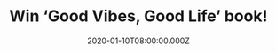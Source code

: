 ---
campaign-uuid: "c-35804060-3d58-49f4-b561-b05f0e1665f5"
type: "Competition"
category: "Gifts"
date: "2020-01-10T08:00:00.000Z"
end-date: "2020-02-10T23:59:00.000Z"
disable-form: false
is_promoted: false
has_entry_page: true
title: "Win ‘Good Vibes, Good Life’ book!"
competition-description: "<p>Vex King is a social media influencer, writer, mind coach\
  \ and lifestyle entrepreneur. Vex experienced many challenges when he was growing\
  \ up and now, he just released this amazing book, a movement to help others use\
  \ the power of positivity to transform themselves and their lives into something\
  \ greater.</p>\n<p>Want it? Click below for a chance to win.</p>\n"
hero-header: "Win ‘Good Vibes, Good Life’ book!"
terms-confirmation: "N/A"
banner-img: "https://assets.expresslyapp.com/asset-895d3004-0dca-4247-81b2-4dfef1151c21.jpg"
logo-left-href: "aaa.nme.com"
logo-left-image: "https://assets.expresslyapp.com/asset-cc9f60ed-7f58-4fb6-985a-78b60a231b95.jpg"
logo-left-title: "NME AAA"
bg-image-hero: "https://assets.expresslyapp.com/asset-9b6c885c-d07d-422e-ba14-72c46038d4da.jpg"
bg-image-first: "https://assets.expresslyapp.com/asset-4110d9a6-d651-4629-b0ab-3e8ba9b33b5f.jpg"
section1-content: "<p>Vex King is a social media influencer, writer, mind coach and\
  \ lifestyle entrepreneur. Vex experienced many challenges when he was growing up.\
  \ Despite this, Vex successfully turned his whole life around, and through his popular\
  \ Instagram account (@vexking) has become a source of inspiration for thousands\
  \ of young people. He started the Good Vibes Only #GVO movement to help others use\
  \ the power of positivity to transform themselves and their lives into something\
  \ greater.</p>\n<p>Enter below for a chance to win his incredible book.</p>\n<p>Good\
  \ luck!</p>\n"
entry-title: "Win ‘Good Vibes, Good Life’ book!"
entry-content: "<p>Enter the draw to win ‘Good Vibes, Good Life’ book by completing\
  \ the form below before 23:59 on the 10th of February 2020.</p>\n"
has-winner: false
prize-description: "‘Good Vibes, Good Life’ book!"
special-conditions: "Multiple entries are allowed up to one every day.\r\n\r\nThis\
  \ competition is also available on: https://club.expressly.io/competitions/good-vibes-good-life-book"
country-restrictions:
- "GB"
---